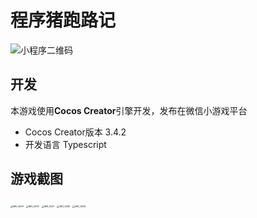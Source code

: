 # 程序猪跑路记

![小程序二维码](https://cdn.jsdelivr.net/gh/aahowe/image@main/IMG_9443.JPG)

## 开发

本游戏使用**Cocos Creator**引擎开发，发布在微信小游戏平台

- Cocos Creator版本 3.4.2
- 开发语言 Typescript

## 游戏截图

<img src="https://cdn.jsdelivr.net/gh/aahowe/image@main/IMG_9429.PNG" alt="IMG_9429" style="zoom: 25%;" />

<img src="https://cdn.jsdelivr.net/gh/aahowe/image@main/IMG_9430.PNG" alt="IMG_9430" style="zoom:25%;" />

<img src="https://cdn.jsdelivr.net/gh/aahowe/image@main/IMG_9437.PNG" alt="IMG_9437" style="zoom:25%;" />

<img src="https://cdn.jsdelivr.net/gh/aahowe/image@main/IMG_9436.PNG" alt="IMG_9436" style="zoom:25%;" />

<img src="https://cdn.jsdelivr.net/gh/aahowe/image@main/IMG_9434.PNG" alt="IMG_9434" style="zoom:25%;" />



